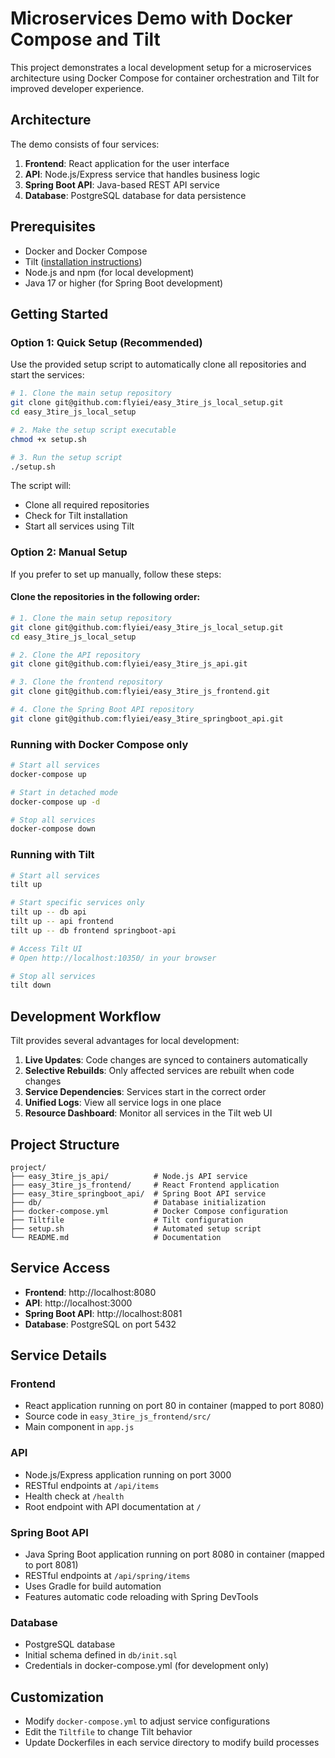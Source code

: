 # Microservices Demo with Docker Compose and Tilt

This project demonstrates a local development setup for a microservices architecture using Docker Compose for container orchestration and Tilt for improved developer experience.

## Architecture

The demo consists of four services:

1. **Frontend**: React application for the user interface
2. **API**: Node.js/Express service that handles business logic
3. **Spring Boot API**: Java-based REST API service 
4. **Database**: PostgreSQL database for data persistence

## Prerequisites

- Docker and Docker Compose
- Tilt ([installation instructions](https://docs.tilt.dev/install.html))
- Node.js and npm (for local development)
- Java 17 or higher (for Spring Boot development)

## Getting Started

### Option 1: Quick Setup (Recommended)

Use the provided setup script to automatically clone all repositories and start the services:

```bash
# 1. Clone the main setup repository
git clone git@github.com:flyiei/easy_3tire_js_local_setup.git
cd easy_3tire_js_local_setup

# 2. Make the setup script executable
chmod +x setup.sh

# 3. Run the setup script
./setup.sh
```

The script will:
- Clone all required repositories
- Check for Tilt installation
- Start all services using Tilt

### Option 2: Manual Setup

If you prefer to set up manually, follow these steps:

#### Clone the repositories in the following order:

```bash
# 1. Clone the main setup repository
git clone git@github.com:flyiei/easy_3tire_js_local_setup.git
cd easy_3tire_js_local_setup

# 2. Clone the API repository
git clone git@github.com:flyiei/easy_3tire_js_api.git

# 3. Clone the frontend repository
git clone git@github.com:flyiei/easy_3tire_js_frontend.git

# 4. Clone the Spring Boot API repository
git clone git@github.com:flyiei/easy_3tire_springboot_api.git
```

### Running with Docker Compose only

```bash
# Start all services
docker-compose up

# Start in detached mode
docker-compose up -d

# Stop all services
docker-compose down
```

### Running with Tilt

```bash
# Start all services
tilt up

# Start specific services only
tilt up -- db api
tilt up -- api frontend
tilt up -- db frontend springboot-api

# Access Tilt UI
# Open http://localhost:10350/ in your browser

# Stop all services
tilt down
```

## Development Workflow

Tilt provides several advantages for local development:

1. **Live Updates**: Code changes are synced to containers automatically
2. **Selective Rebuilds**: Only affected services are rebuilt when code changes
3. **Service Dependencies**: Services start in the correct order
4. **Unified Logs**: View all service logs in one place
5. **Resource Dashboard**: Monitor all services in the Tilt web UI

## Project Structure

```
project/
├── easy_3tire_js_api/          # Node.js API service
├── easy_3tire_js_frontend/     # React Frontend application
├── easy_3tire_springboot_api/  # Spring Boot API service
├── db/                         # Database initialization
├── docker-compose.yml          # Docker Compose configuration
├── Tiltfile                    # Tilt configuration
├── setup.sh                    # Automated setup script
└── README.md                   # Documentation
```

## Service Access

- **Frontend**: http://localhost:8080
- **API**: http://localhost:3000
- **Spring Boot API**: http://localhost:8081
- **Database**: PostgreSQL on port 5432

## Service Details

### Frontend
- React application running on port 80 in container (mapped to port 8080)
- Source code in `easy_3tire_js_frontend/src/`
- Main component in `app.js`

### API
- Node.js/Express application running on port 3000
- RESTful endpoints at `/api/items`
- Health check at `/health`
- Root endpoint with API documentation at `/`

### Spring Boot API
- Java Spring Boot application running on port 8080 in container (mapped to port 8081)
- RESTful endpoints at `/api/spring/items`
- Uses Gradle for build automation
- Features automatic code reloading with Spring DevTools

### Database
- PostgreSQL database
- Initial schema defined in `db/init.sql`
- Credentials in docker-compose.yml (for development only)

## Customization

- Modify `docker-compose.yml` to adjust service configurations
- Edit the `Tiltfile` to change Tilt behavior
- Update Dockerfiles in each service directory to modify build processes